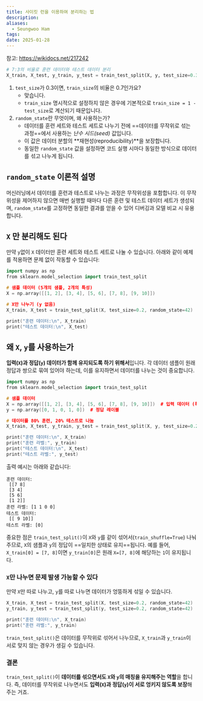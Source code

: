 ```yaml
---
title: 사이킷 런을 이용하여 분리하는 법
description: 
aliases:
  - Seungwoo Ham
tags: 
date: 2025-01-28
---
```

참고: https://wikidocs.net/217242

```python
# 7:3의 비율로 훈련 데이터와 테스트 데이터 분리
X_train, X_test, y_train, y_test = train_test_split(X, y, test_size=0.3, random_state=1234)
```

1. `test_size`가 0.3이면, `train_size`의 비율은 0.7인가요?
	- 맞습니다.
	- `train_size` 명시적으로 설정하지 않은 경우에 기본적으로 `train_size = 1 - test_size`로 계산되기 때문입니다.
2. `random_state`란 무엇이며, 왜 사용하는가?
	- 데이터를 훈련 세트와 테스트 세트로 나누기 전에 ==데이터를 무작위로 섞는 과정==에서 사용하는 *난수 시드(seed)* 값입니다.
	- 이 값은 데이터 분할의 **재현성(reproducibility)**을 보장합니다.
	- 동일한 `random_state` 값을 설정하면 코드 실행 시마다 동일한 방식으로 데이터를 섞고 나누게 됩니다.

## `random_state` 이론적 설명

머신러닝에서 데이터를 훈련과 테스트로 나누는 과정은 무작위성을 포함합니다. 이 무작위성을 제어하지 않으면 매번 실행할 때마다 다른 훈련 및 테스트 데이터 세트가 생성되며, `random_state`를 고정하면 동일한 결과를 얻을 수 있어 디버깅과 모델 비교 시 유용합니다.

## `X` 만 분리해도 된다

만약 `y`없이 `X` 데이터만 훈련 세트와 테스트 세트로 나눌 수 있습니다. 아래와 같이 예제를 적용하면 문제 없이 작동할 수 있습니다:

```cpp
import numpy as np
from sklearn.model_selection import train_test_split

# 샘플 데이터 (5개의 샘플, 2개의 특성)
X = np.array([[1, 2], [3, 4], [5, 6], [7, 8], [9, 10]])

# X만 나누기 (y 없음)
X_train, X_test = train_test_split(X, test_size=0.2, random_state=42)

print("훈련 데이터:\n", X_train)
print("테스트 데이터:\n", X_test)
```

## 왜 `X`, `y`를 사용하는가

**입력(`X`)과 정답(`y`) 데이터가 함께 유지되도록 하기 위해서**입니다. 각 데이터 샘플이 원래 정답과 쌍으로 묶여 있어야 하는데, 이를 유지하면서 데이터를 나누는 것이 중요합니다.

```cpp
import numpy as np
from sklearn.model_selection import train_test_split

# 샘플 데이터
X = np.array([[1, 2], [3, 4], [5, 6], [7, 8], [9, 10]])  # 입력 데이터 (특성 2개)
y = np.array([0, 1, 0, 1, 0])  # 정답 레이블

# 데이터를 80% 훈련, 20% 테스트로 나눔
X_train, X_test, y_train, y_test = train_test_split(X, y, test_size=0.2, random_state=42)

print("훈련 데이터:\n", X_train)
print("훈련 라벨:", y_train)
print("테스트 데이터:\n", X_test)
print("테스트 라벨:", y_test)
```

출력 예시는 아래와 같습니다:

```text
훈련 데이터:
 [[7 8]
 [3 4]
 [5 6]
 [1 2]]
훈련 라벨: [1 1 0 0]
테스트 데이터:
 [[ 9 10]]
테스트 라벨: [0]
```

중요한 점은 `train_test_split()`이 `X`와 `y`를 같이 섞어서(`train_shuffle=True`) 나눠주므로, `X`의 샘플과 `y`의 정답이 ==일치한 상태로 유지==됩니다. 예를 들어, `X_train[0] = [7, 8]`이면 `y_train[0]`은 원래 `X=[7, 8]`에 해당하는 `1`이 유지됩니다.

### `X`만 나누면 문제 발생 가능할 수 있다

만약 `X`만 따로 나누고, `y`를 따로 나누면 데이터가 엉뚱하게 섞일 수 있습니다.

```cpp
X_train, X_test = train_test_split(X, test_size=0.2, random_state=42)
y_train, y_test = train_test_split(y, test_size=0.2, random_state=42)

print("훈련 데이터:\n", X_train)
print("훈련 라벨:", y_train)
```

`train_test_split()`은 데이터를 무작위로 섞어서 나누므로, `X_train`과 `y_train`이 서로 맞지 않는 경우가 생길 수 있습니다.

### 결론

`train_test_split()`이 **데이터를 섞으면서도 `X`와 `y`의 매칭을 유지해주는 역할**을 합니다. 즉, 데이터를 무작위로 나누면서도 **입력(`X`)과 정답(`y`)이 서로 엉키지 않도록 보장**해주는 거죠.